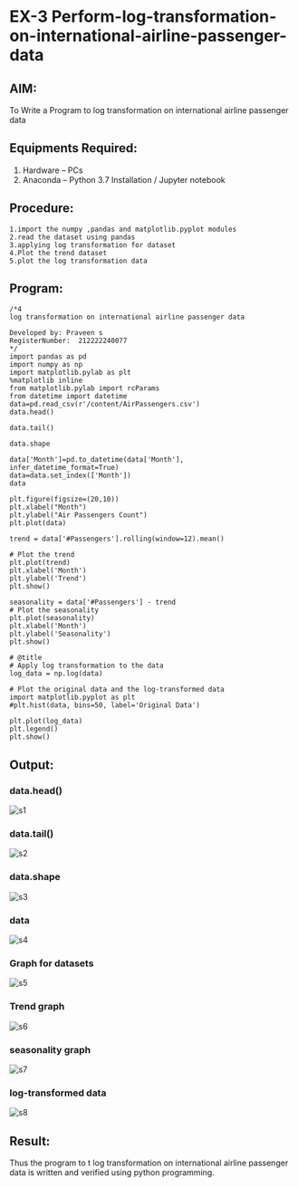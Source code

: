 # EX-3 Perform-log-transformation-on-international-airline-passenger-data
## AIM:
To Write a Program to log transformation on international airline passenger data

## Equipments Required:
1. Hardware – PCs
2. Anaconda – Python 3.7 Installation / Jupyter notebook

## Procedure:
    1.import the numpy ,pandas and matplotlib.pyplot modules
    2.read the dataset using pandas
    3.applying log transformation for dataset
    4.Plot the trend dataset 
    5.plot the log transformation data


## Program:
```
/*4
log transformation on international airline passenger data

Developed by: Praveen s
RegisterNumber:  212222240077
*/
import pandas as pd
import numpy as np
import matplotlib.pylab as plt
%matplotlib inline
from matplotlib.pylab import rcParams
from datetime import datetime
data=pd.read_csv(r'/content/AirPassengers.csv')
data.head()

data.tail()

data.shape

data['Month']=pd.to_datetime(data['Month'], infer_datetime_format=True)
data=data.set_index(['Month'])
data

plt.figure(figsize=(20,10))
plt.xlabel("Month")
plt.ylabel("Air Passengers Count")
plt.plot(data)

trend = data['#Passengers'].rolling(window=12).mean()

# Plot the trend
plt.plot(trend)
plt.xlabel('Month')
plt.ylabel('Trend')
plt.show()

seasonality = data['#Passengers'] - trend
# Plot the seasonality
plt.plot(seasonality)
plt.xlabel('Month')
plt.ylabel('Seasonality')
plt.show()

# @title
# Apply log transformation to the data
log_data = np.log(data)

# Plot the original data and the log-transformed data
import matplotlib.pyplot as plt
#plt.hist(data, bins=50, label='Original Data')

plt.plot(log_data)
plt.legend()
plt.show()

```
## Output:

### data.head()

![s1](https://github.com/praveenst13/Perform-log-transformation-on-international-airline-passenger-data/assets/118787793/9056b407-96a2-4a7b-bc0b-a70cc5c764bd)
### data.tail()


![s2](https://github.com/praveenst13/Perform-log-transformation-on-international-airline-passenger-data/assets/118787793/217dde8b-6f82-422d-aedd-a111a7ad9b4f)
### data.shape

![s3](https://github.com/praveenst13/Perform-log-transformation-on-international-airline-passenger-data/assets/118787793/477f6b91-f630-4bac-9bcc-7d612ef580f0)

###  data
![s4](https://github.com/praveenst13/Perform-log-transformation-on-international-airline-passenger-data/assets/118787793/087386e1-93c0-4b22-8c66-265df824f5ab)

### Graph for datasets

![s5](https://github.com/praveenst13/Perform-log-transformation-on-international-airline-passenger-data/assets/118787793/71aaa752-885d-4d3c-9e06-0ed830324d10)


### Trend graph

![s6](https://github.com/praveenst13/Perform-log-transformation-on-international-airline-passenger-data/assets/118787793/f16acb98-34b4-4403-bee0-6ec0574b1056)
### seasonality graph
![s7](https://github.com/praveenst13/Perform-log-transformation-on-international-airline-passenger-data/assets/118787793/ce508465-5bed-44aa-a9b2-97cc1d162b96)

###  log-transformed data
![s8](https://github.com/praveenst13/Perform-log-transformation-on-international-airline-passenger-data/assets/118787793/55f5199e-e9b6-4e10-b399-d0dd0d7cd4d9)




























## Result:
Thus the program to t log transformation on international airline passenger data is written and
verified using python programming.
